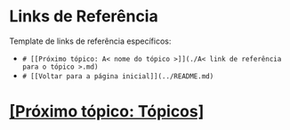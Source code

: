 # Links de Referência

Template de links de referência específicos:

- `# [[Próximo tópico: A< nome do tópico >]](./A< link de referência para o tópico >.md)`
- `# [[Voltar para a página inicial]](../README.md)`

# [[Próximo tópico: Tópicos]](./topicos.md)